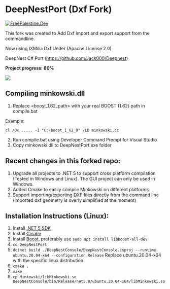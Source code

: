 # DeepNestPort (Dxf Fork)

[![FreePalestine.Dev](https://freepalestine.dev/header/1)](https://freepalestine.dev)

This  fork was created to Add Dxf import and export support from the commandline.

Now using IXMilia Dxf Under (Apache License 2.0)

DeepNest C# Port (https://github.com/Jack000/Deepnest)

**Project progress: 80%**

<img src="imgs/img1.png"/>

## Compiling minkowski.dll
1. Replace <boost_1.62_path> with your real BOOST (1.62) path in compile.bat

Example:
```
cl /Ox ..... -I "C:\boost_1_62_0" /LD minkowski.cc
```
2. Run compile.bat using Developer Command Prompt for Visual Studio
3. Copy minkowski.dll to DeepNestPort.exe folder

## Recent changes in this forked repo:
1. Upgrade all projects to .NET 5 to support cross platform compilation (Tested in Windows and Linux). The GUI project can only be used in Windows.
2. Added Cmake to easily compile Minkowski on different platforms
3. Support importing/exporting DXF files directly from the command line (imported dxf geometry is overly simplified at the moment)

## Installation Instructions (Linux):
1. Install [.NET 5 SDK](https://dotnet.microsoft.com/download/dotnet/5.0)
2. Install [Cmake](https://cmake.org/download/)
3. Install [Boost](https://www.boost.org/users/download/), preferably use `sudo apt install libboost-all-dev`
4. `cd DeepNestPort`
5. `dotnet build ./DeepNestConsole/DeepNestConsole.csproj --runtime ubuntu.20.04-x64 --configuration Release` Replace ubuntu.20.04-x64 with the specific linux distribution.
6. `cmake .`
7. `make`
8. `cp Minkowski/libMinkowski.so DeepNestConsole/bin/Release/net5.0/ubuntu.20.04-x64/libMinkowski.so`
